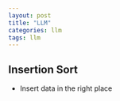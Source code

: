```yaml
---
layout: post
title: "LLM"
categories: llm
tags: llm 
---
```


## Insertion Sort 

* Insert data in the right place

## 

